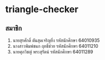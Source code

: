 # triangle-checker
## สมาชิก
1. นายสุรศักดิ์ ตันสุดเจริญยิ่ง	รหัสนักศึกษา	64010935
2. นางสาวพิมพ์ชนก ฤทธิ์ช่วย	รหัสนักศึกษา	64011210 
3. นายศุภวิชญ์ พระสุรัตน์	รหัสนักศึกษา	64011289
